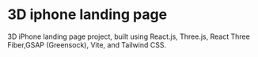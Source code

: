 # 3D iphone landing page
 3D iPhone landing page project, built using React.js, Three.js, React Three Fiber,GSAP (Greensock), Vite, and Tailwind CSS.
